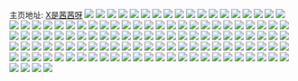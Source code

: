 主页地址: [X是茜茜呀](https://weibo.com/u/1782457015) 
![](https://wx4.sinaimg.cn/mw2000/6a3e22b7ly1h9h950h8f9j21o0280b29.jpg) 
![](https://wx4.sinaimg.cn/mw2000/6a3e22b7ly1h9h9513pr2j21o0280b29.jpg) 
![](https://wx4.sinaimg.cn/mw2000/6a3e22b7ly1h9h9535rovj21o0280npd.jpg) 
![](https://wx4.sinaimg.cn/mw2000/6a3e22b7ly1h9h9540a4mj21o0280npd.jpg) 
![](https://wx4.sinaimg.cn/mw2000/6a3e22b7ly1h9h957emomj20ku0rs47q.jpg) 
![](https://wx4.sinaimg.cn/mw2000/6a3e22b7ly1h9h957wn97j21o0280e81.jpg) 
![](https://wx4.sinaimg.cn/mw2000/6a3e22b7ly1h9h958oeurj21o02801ky.jpg) 
![](https://wx4.sinaimg.cn/mw2000/6a3e22b7ly1h94fahs1ixj21o0280u0x.jpg) 
![](https://wx4.sinaimg.cn/mw2000/6a3e22b7ly1h94fagnatxj21o0280x6p.jpg) 
![](https://wx4.sinaimg.cn/mw2000/6a3e22b7ly1h94fah9fgtj21o0280kjl.jpg) 
![](https://wx4.sinaimg.cn/mw2000/6a3e22b7ly1h94fajpfu8j21o0280u0x.jpg) 
![](https://wx4.sinaimg.cn/mw2000/6a3e22b7ly1h94fal9f85j21o0280x6p.jpg) 
![](https://wx4.sinaimg.cn/mw2000/6a3e22b7ly1h94fam05j6j21o0280b29.jpg) 
![](https://wx4.sinaimg.cn/mw2000/6a3e22b7ly1h94famgf5dj21o0280hdt.jpg) 
![](https://wx4.sinaimg.cn/mw2000/6a3e22b7ly1h94faf01jqj21o0280b29.jpg) 
![](https://wx4.sinaimg.cn/mw2000/6a3e22b7ly1h94fb0sdemj21o0280b29.jpg) 
![](https://wx4.sinaimg.cn/mw2000/6a3e22b7ly1h8rralszngj20tu13uwkg.jpg) 
![](https://wx4.sinaimg.cn/mw2000/6a3e22b7ly1h8rr5knvq4j22c0340qv5.jpg) 
![](https://wx4.sinaimg.cn/mw2000/6a3e22b7ly1h8rra1ruomj20tu13ugsz.jpg) 
![](https://wx4.sinaimg.cn/mw2000/6a3e22b7ly1h8rr5lnmkyj21o0280hdt.jpg) 
![](https://wx4.sinaimg.cn/mw2000/6a3e22b7ly1h8rr5mavbzj21o0280hdt.jpg) 
![](https://wx4.sinaimg.cn/mw2000/6a3e22b7ly1h8rrbfjdedj20tu13uq9l.jpg) 
![](https://wx4.sinaimg.cn/mw2000/6a3e22b7ly1h8rrcbhy8dj20tu13uk2o.jpg) 
![](https://wx4.sinaimg.cn/mw2000/6a3e22b7ly1h8rr7h6oddj213u0tu10y.jpg) 
![](https://wx4.sinaimg.cn/mw2000/6a3e22b7ly1h8rr81y1q7j20ng15o44g.jpg) 
![](https://wx4.sinaimg.cn/mw2000/6a3e22b7ly1h8g8k733o6j21o02804qq.jpg) 
![](https://wx4.sinaimg.cn/mw2000/6a3e22b7ly1h8g8k8kt7aj22801o0hdt.jpg) 
![](https://wx4.sinaimg.cn/mw2000/6a3e22b7ly1h8g8k9yddcj22801o07wi.jpg) 
![](https://wx4.sinaimg.cn/mw2000/6a3e22b7ly1h8g8k4ab6oj22801o01ky.jpg) 
![](https://wx4.sinaimg.cn/mw2000/6a3e22b7ly1h8g8kbt2khj20lc0sgwoj.jpg) 
![](https://wx4.sinaimg.cn/mw2000/6a3e22b7ly1h8g8kc2fruj20lc0sg12z.jpg) 
![](https://wx4.sinaimg.cn/mw2000/6a3e22b7ly1h8g8kb5116j22c0340e83.jpg) 
![](https://wx4.sinaimg.cn/mw2000/6a3e22b7ly1h8g8kd4dymj22c0340b2b.jpg) 
![](https://wx4.sinaimg.cn/mw2000/6a3e22b7ly1h8g8kejotpj22c0340npf.jpg) 
![](https://wx4.sinaimg.cn/mw2000/6a3e22b7ly1h84mlcx01oj22612w17wl.jpg) 
![](https://wx4.sinaimg.cn/mw2000/6a3e22b7ly1h84mlhfh6yj22c0340qv9.jpg) 
![](https://wx4.sinaimg.cn/mw2000/6a3e22b7ly1h84mlk1aiwj21o0280kjm.jpg) 
![](https://wx4.sinaimg.cn/mw2000/6a3e22b7ly1h84ml7jc55j21o0280x6p.jpg) 
![](https://wx4.sinaimg.cn/mw2000/6a3e22b7ly1h84mlq4ks9j20zg0zgdqj.jpg) 
![](https://wx4.sinaimg.cn/mw2000/6a3e22b7ly1h84mm7f7iyj20tu13u127.jpg) 
![](https://wx4.sinaimg.cn/mw2000/6a3e22b7ly1h84mlnk1f3j22c03407wj.jpg) 
![](https://wx4.sinaimg.cn/mw2000/6a3e22b7ly1h84mlp9p3bj22c0340npe.jpg) 
![](https://wx4.sinaimg.cn/mw2000/6a3e22b7ly1h84mmvv70ej20tu13uajn.jpg) 
![](https://wx4.sinaimg.cn/mw2000/6a3e22b7ly1h814xuq45yj22c0340hdu.jpg) 
![](https://wx4.sinaimg.cn/mw2000/6a3e22b7ly1h814ya6878j22c03401kz.jpg) 
![](https://wx4.sinaimg.cn/mw2000/6a3e22b7ly1h8150hugpqj20u211s11q.jpg) 
![](https://wx4.sinaimg.cn/mw2000/6a3e22b7ly1h8150jeg39j20tu13uai7.jpg) 
![](https://wx4.sinaimg.cn/mw2000/6a3e22b7ly1h814yxd6j6j22c03407wj.jpg) 
![](https://wx4.sinaimg.cn/mw2000/6a3e22b7ly1h8150kxfq4j20tu13u7ce.jpg) 
![](https://wx4.sinaimg.cn/mw2000/6a3e22b7ly1h8150r02x1j20tu13utfn.jpg) 
![](https://wx4.sinaimg.cn/mw2000/6a3e22b7ly1h8011hmrskj22c035m7wn.jpg) 
![](https://wx4.sinaimg.cn/mw2000/6a3e22b7ly1h8011ronfyj22c03401l0.jpg) 
![](https://wx4.sinaimg.cn/mw2000/6a3e22b7ly1h80123wvztj22c0340b2d.jpg) 
![](https://wx4.sinaimg.cn/mw2000/6a3e22b7ly1h8012ex323j22c036iu11.jpg) 
![](https://wx4.sinaimg.cn/mw2000/6a3e22b7ly1h8012l85hfj21o02807wj.jpg) 
![](https://wx4.sinaimg.cn/mw2000/6a3e22b7ly1h8010ylyp3j21o0280npe.jpg) 
![](https://wx4.sinaimg.cn/mw2000/6a3e22b7ly1h8012mbrpyj21o0280hdt.jpg) 
![](https://wx4.sinaimg.cn/mw2000/6a3e22b7ly1h8012zh7noj22c03404qr.jpg) 
![](https://wx4.sinaimg.cn/mw2000/6a3e22b7ly1h7hmymmg5tj21o02801ky.jpg) 
![](https://wx4.sinaimg.cn/mw2000/6a3e22b7ly1h7hmywbl8rj21o0280kjm.jpg) 
![](https://wx4.sinaimg.cn/mw2000/6a3e22b7ly1h7hmz6wtuuj21o02804qq.jpg) 
![](https://wx4.sinaimg.cn/mw2000/6a3e22b7ly1h7hmxovzujj22c03401l3.jpg) 
![](https://wx4.sinaimg.cn/mw2000/6a3e22b7ly1h7hmybcp8qj22c03401l1.jpg) 
![](https://wx4.sinaimg.cn/mw2000/6a3e22b7ly1h7hmziie22j22c0340x6q.jpg) 
![](https://wx4.sinaimg.cn/mw2000/6a3e22b7ly1h7hmzgdlffj22c0340e85.jpg) 
![](https://wx4.sinaimg.cn/mw2000/6a3e22b7ly1h7hmzn8nf5j23402c0qv6.jpg) 
![](https://wx4.sinaimg.cn/mw2000/6a3e22b7ly1h7hmzopactj21o0280kjl.jpg) 
![](https://wx4.sinaimg.cn/mw2000/6a3e22b7ly1h6k6bdsznzj21401e0tdw.jpg) 
![](https://wx4.sinaimg.cn/mw2000/6a3e22b7ly1h6k6byvy0nj22801o0tfw.jpg) 
![](https://wx4.sinaimg.cn/mw2000/6a3e22b7ly1h6k6fhgl2aj20u0140k3x.jpg) 
![](https://wx4.sinaimg.cn/mw2000/6a3e22b7ly1h6k6exl5moj20u01hck4y.jpg) 
![](https://wx4.sinaimg.cn/mw2000/6a3e22b7ly1h6k6bchjm0j22802yox6q.jpg) 
![](https://wx4.sinaimg.cn/mw2000/6a3e22b7ly1h6k6cyumf5j20tu13uaim.jpg) 
![](https://wx4.sinaimg.cn/mw2000/6a3e22b7ly1h6k6cfr1oqj20u01hck6v.jpg) 
![](https://wx4.sinaimg.cn/mw2000/6a3e22b7ly1h6k6dkjze2j20pa0xp79s.jpg) 
![](https://wx4.sinaimg.cn/mw2000/6a3e22b7ly1h6k6duuz7bj20tu13uqao.jpg) 
![](https://wx4.sinaimg.cn/mw2000/6a3e22b7ly1h5c3bvf1uqj22a3340qv8.jpg) 
![](https://wx4.sinaimg.cn/mw2000/6a3e22b7ly1h5c3bwvdhjj22c0340u0z.jpg) 
![](https://wx4.sinaimg.cn/mw2000/6a3e22b7ly1h5c3by3fn6j22c0340u0z.jpg) 
![](https://wx4.sinaimg.cn/mw2000/6a3e22b7ly1h5c3bzt5wsj22c0340hdv.jpg) 
![](https://wx4.sinaimg.cn/mw2000/6a3e22b7ly1h5c3c1ajhij22c0340x6r.jpg) 
![](https://wx4.sinaimg.cn/mw2000/6a3e22b7ly1h5c3c3lek7j22c0340u0z.jpg) 
![](https://wx4.sinaimg.cn/mw2000/6a3e22b7ly1h5c3c6kapnj22c0340x6r.jpg) 
![](https://wx4.sinaimg.cn/mw2000/6a3e22b7ly1h5c3cylwqfj22c0340x6q.jpg) 
![](https://wx4.sinaimg.cn/mw2000/6a3e22b7ly1h52s31ti2aj22br2xjnpf.jpg) 
![](https://wx4.sinaimg.cn/mw2000/6a3e22b7ly1h52s32lx9gj22bo340e82.jpg) 
![](https://wx4.sinaimg.cn/mw2000/6a3e22b7ly1h52s3avn4ej23402c0x6q.jpg) 
![](https://wx4.sinaimg.cn/mw2000/6a3e22b7ly1h52s3dr1tlj22c03401l0.jpg) 
![](https://wx4.sinaimg.cn/mw2000/6a3e22b7ly1h52s358qidj20zg1bawie.jpg) 
![](https://wx4.sinaimg.cn/mw2000/6a3e22b7ly1h52s3e2plsj20zg1bagon.jpg) 
![](https://wx4.sinaimg.cn/mw2000/6a3e22b7ly1h52s3erz3oj20zg1batcs.jpg) 
![](https://wx4.sinaimg.cn/mw2000/6a3e22b7ly1h4usk5pk01j22c0340qv9.jpg) 
![](https://wx4.sinaimg.cn/mw2000/6a3e22b7ly1h4usk8ep0aj22c0340x6u.jpg) 
![](https://wx4.sinaimg.cn/mw2000/6a3e22b7ly1h4uskb1ev3j22c0340b2d.jpg) 
![](https://wx4.sinaimg.cn/mw2000/6a3e22b7ly1h4usk3mnwdj22c03407wm.jpg) 
![](https://wx4.sinaimg.cn/mw2000/6a3e22b7ly1h4uskd7wiwj22c03407wl.jpg) 
![](https://wx4.sinaimg.cn/mw2000/6a3e22b7ly1h4usllzi0dj21o0280u0x.jpg) 
![](https://wx4.sinaimg.cn/mw2000/6a3e22b7ly1h4ravuqzxrj22c0340nph.jpg) 
![](https://wx4.sinaimg.cn/mw2000/6a3e22b7ly1h4ravyrjw7j22c0340e84.jpg) 
![](https://wx4.sinaimg.cn/mw2000/6a3e22b7ly1h4raysh4gtj20tu13uaoz.jpg) 
![](https://wx4.sinaimg.cn/mw2000/6a3e22b7ly1h4razj7tdwj20mi0u0dpa.jpg) 
![](https://wx4.sinaimg.cn/mw2000/6a3e22b7ly1h4rawizpujj21o02801ky.jpg) 
![](https://wx4.sinaimg.cn/mw2000/6a3e22b7ly1h4rawgmdr4j21o0280hdu.jpg) 
![](https://wx4.sinaimg.cn/mw2000/6a3e22b7ly1h4rawmkpw5j22c0340kjn.jpg) 
![](https://wx4.sinaimg.cn/mw2000/6a3e22b7ly1h4rayadr8xj21400u0apd.jpg) 
![](https://wx4.sinaimg.cn/mw2000/6a3e22b7ly1h4c8h0i262j22c0340e85.jpg) 
![](https://wx4.sinaimg.cn/mw2000/6a3e22b7ly1h4c8h1kew1j22c0340e82.jpg) 
![](https://wx4.sinaimg.cn/mw2000/6a3e22b7ly1h4c8gwlqzcj22c0340kjn.jpg) 
![](https://wx4.sinaimg.cn/mw2000/6a3e22b7ly1h4c8h4xuupj21o02801ky.jpg) 
![](https://wx4.sinaimg.cn/mw2000/6a3e22b7ly1h4c8h6d5l5j21o0280x6p.jpg) 
![](https://wx4.sinaimg.cn/mw2000/6a3e22b7ly1h4c8h3m94uj22c0340x6p.jpg) 
![](https://wx4.sinaimg.cn/mw2000/6a3e22b7ly1h4578btp5cj22801o0x6p.jpg) 
![](https://wx4.sinaimg.cn/mw2000/6a3e22b7ly1h457871zapj21o0280u0x.jpg) 
![](https://wx4.sinaimg.cn/mw2000/6a3e22b7ly1h45785kx11j21o0280u0x.jpg) 
![](https://wx4.sinaimg.cn/mw2000/6a3e22b7ly1h457884t2uj22c0340kjm.jpg) 
![](https://wx4.sinaimg.cn/mw2000/6a3e22b7ly1h45783veh6j22c03404qs.jpg) 
![](https://wx4.sinaimg.cn/mw2000/6a3e22b7ly1h4578997hvj22c0340x6q.jpg) 
![](https://wx4.sinaimg.cn/mw2000/6a3e22b7ly1h4578ai89oj21o0280hdt.jpg) 
![](https://wx4.sinaimg.cn/mw2000/6a3e22b7ly1h4578cl2mqj22801o0u0x.jpg) 
![](https://wx4.sinaimg.cn/mw2000/6a3e22b7ly1h4578d49szj21o0280hdt.jpg) 
![](https://wx4.sinaimg.cn/mw2000/6a3e22b7ly1h42wvxn1p5j20zo2561fe.jpg) 
![](https://wx4.sinaimg.cn/mw2000/6a3e22b7ly1h42wvyuni8j20zo256nnw.jpg) 
